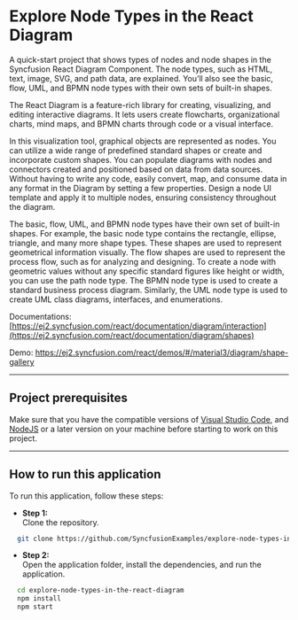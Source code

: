 # Explore Node Types in the React Diagram
A quick-start project that shows types of nodes and node shapes in the Syncfusion React Diagram Component. The node types, such as HTML, text, image, SVG, and path data, are explained. You’ll also see the basic, flow, UML, and BPMN node types with their own sets of built-in shapes. 

The React Diagram is a feature-rich library for creating, visualizing, and editing interactive diagrams. It lets users create flowcharts, organizational charts, mind maps, and BPMN charts through code or a visual interface.

In this visualization tool, graphical objects are represented as nodes. You can utilize a wide range of predefined standard shapes or create and incorporate custom shapes. You can populate diagrams with nodes and connectors created and positioned based on data from data sources. Without having to write any code, easily convert, map, and consume data in any format in the Diagram by setting a few properties. Design a node UI template and apply it to multiple nodes, ensuring consistency throughout the diagram. 

The basic, flow, UML, and BPMN node types have their own set of built-in shapes. For example, the basic node type contains the rectangle, ellipse, triangle, and many more shape types. These shapes are used to represent geometrical information visually. The flow shapes are used to represent the process flow, such as for analyzing and designing. To create a node with geometric values without any specific standard figures like height or width, you can use the path node type. The BPMN node type is used to create a standard business process diagram. Similarly, the UML node type is used to create UML class diagrams, interfaces, and enumerations.


Documentations: [https://ej2.syncfusion.com/react/documentation/diagram/interaction](https://ej2.syncfusion.com/react/documentation/diagram/shapes)

Demo: https://ej2.syncfusion.com/react/demos/#/material3/diagram/shape-gallery

-------------------------------------------------------------------------------------------------

## Project prerequisites
Make sure that you have the compatible versions of [Visual Studio Code](https://code.visualstudio.com/download ), and [NodeJS](https://nodejs.org/en/download) or a later version on your machine before starting to work on this project.

-------------------------------------------------------------------------------------------------

## How to run this application
To run this application, follow these steps:
 - **Step 1:**  
        Clone the repository.
```bash
  git clone https://github.com/SyncfusionExamples/explore-node-types-in-the-react-diagram
```
 - **Step 2:**    
        Open the application folder, install the dependencies, and run the application.
```bash
  cd explore-node-types-in-the-react-diagram
  npm install
  npm start
```
